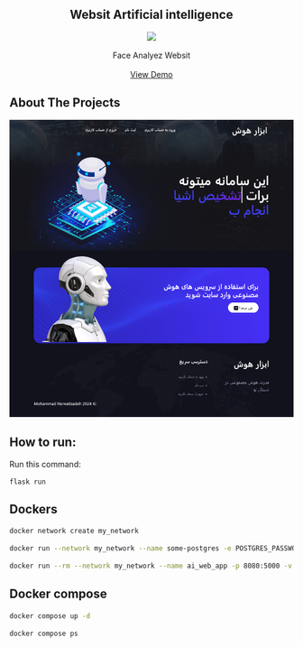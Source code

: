   <h2 align="center"> Websit Artificial intelligence</h2>
  <p align="center" ><img src = "https://skillicons.dev/icons?i=flask,bootstrap,javascript,docker,postgresql"></p>

  <p align="center">
    Face Analyez  Websit
    <br/>
    <br/>
    <a href="https://websit-artificial-intelligence-7dbb.onrender.com/">View Demo</a>
  </p>
</p>

## About The Projects

<img src="static/images/screencapture.png" alt="about">

## How to run:

Run this command:

```
flask run
```
##  Dockers

```bash
docker network create my_network
```

```bash
docker run --network my_network --name some-postgres -e POSTGRES_PASSWORD=ramze_akbar_agha -e POSTGRES_USER=akbar_agha -e POSTGRES_DB=database_akbar_agha -d postgres
```

```bash
docker run --rm --network my_network --name ai_web_app -p 8080:5000 -v $(pwd):/myapp ai_web_app
```

## Docker compose

```bash
docker compose up -d
```

```bash
docker compose ps
```
